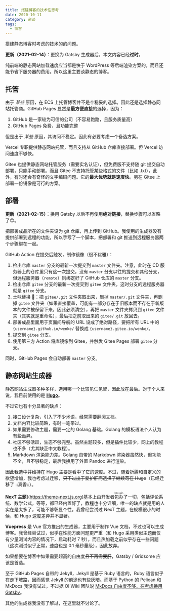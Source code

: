 ```yaml
---
title: 搭建博客的技术性思考
date: 2020-10-11
category: 杂谈
tags:
  - 博客
---
```


搭建静态博客时考虑的技术的的问题。

<!-- more -->

**更新（2021-02-14）**：更换为 Gatsby 生成器后，本文内容已经**过时**。

纯前端的静态网站加载速度应当都是快于 WordPress 等后端渲染方案的，而且还能节省下服务器的费用。所以这里主要谈静态的博客。

## 托管

由于 _某些_ 原因，在 ECS 上托管博客并不是个稳妥的选择。因此还是选择静态网站托管商。GitHub Pages 显然是**最方便直接**的选择，因为：

1. GitHub 是一家较为可信的公司（不容易跑路，且服务质量高）
2. GitHub Pages 免费，且功能完整

但是出于 _某些_ 原因，其访问不稳定。因此有必要考虑一个备选方案。

Vercel 专职提供静态网站托管，而且支持从 GitHub 仓库直接部署。但 Vercel 访问速度不够快。

Gitee 也提供静态网站托管服务（需要实名认证），但免费版不支持随 git 提交自动部署，只能手动部署。而且 Gitee 不支持托管某些格式的文件（比如 .txt），此外，有时还会有奇怪的文字编码问题。它的**最大优势就是速度快**。另在 Gitee 上部署一份镜像是可行的方案。

## 部署

**更新（2021-02-15）**：换用 Gatsby 以后不再使用**绝对链接**，替换步骤可以省略了😊。

把部署成品所在的文件夹设为 git 仓库，再上传到 GitHub。我使用的生成器没有提供部署到远程的功能，所以手写了一个脚本，把部署和 git 推送到远程服务器两个步骤绑在一起。

GitHub Action 在提交后触发，制作镜像（很不优雅）：

1. 检出仓库 `master` 分支的最新一次提交到 `master` 文件夹。注意，此时在 CD 服务器上的仓库里只有这一次提交，没有 `master` 分支以往的提交和其他分支，但远程服务器（`remote`）则绑定好了 GitHub 仓库的 `master` 分支。
2. 检出仓库 `gitee` 分支的最新一次提交到 `gitee` 文件夹，这时分支的远程服务器就是 `gitee` 分支。
3. 土味替换 🤦‍：把 `gitee/.git` 文件夹取出来，删掉 `master/.git` 文件夹，再删掉 `gitee` 文件夹（如果直接覆盖，可能有一部分存在于旧版本而不存在于新版本的文件被保留下来，因此必须清空），再把 `master` 文件夹拷贝到 `gitee` 文件夹（其实就是重命名），最后把之前取出来的 `gitee/.git` 放回去。
4. 部署成品里面用于页面间导航的 URL 设成了绝对路径，要把所有 URL 中的 `{username}.github.io/wenke/` 替换成 `{username}.gitee.io/wenke/`。
5. 提交到 `gitee` 分支。
6. 使用第三方 Action 将库镜像到 Gitee，并触发 Gitee Pages 部署 `gitee` 分支。

同时，GitHub Pages 会自动部署 `master` 分支。

## 静态网站生成器

静态网站生成器多种多样，选用哪一个比较见仁见智，因此放在最后。对于个人来说，我目前使用的是 [**Hugo**](https://gohugo.io)。

不过它也有十分显著的缺点：

1. 接口设计复杂，引入了不少术语，经常需要翻阅文档。
2. 文档内容比较简略，有时一笔带过。
3. 如果需要修改主题，需要一定的 Golang 基础。Golang 的模板语法个人认为有些诡异。
4. 社区不够活跃，生态不够完整。虽然主题较多，但是插件比较少，网上的教程也不多（尤其缺乏中文教程）。
5. Markdown 渲染能力差。Golang 自带的 Markdown 渲染器虽然快，但功能不全，且不够稳定，最后我换用了外置 Pandoc 进行渲染。

因此我选中并维持在 Hugo 主要是看中了它的速度。不过，随着折腾和自定义的欲望增加，我也考虑过迁移，~~只不过出于爱护肝而选择了继续苟在 Hugo~~（已经迁移了 ::真香::）。

**NexT 主题**</span>](https://theme-next.js.org)基本上由开发者<ruby>包办<rt>bào gān</rt></ruby>了一切，包括评论系统、数学公式，等等，都已经内置好了，教程也十分详细，唯一的缺点就是用的人实在是太多了，可能不够彰显个性。我曾经尝试过 NexT 主题，在规模很小的时候，和 Hugo 速度差异并不显著。

**Vuepress** 是 Vue 官方推出的生成器，主要用于制作 Vue 文档，不过也可以生成博客。我曾经尝试过，似乎在性能方面问题更严重（和 Hugo 采用类似主题而仅有少量测试内容的情况下，启动耗时 7 秒），而且热加载之前似乎存在一些问题（这次测试似乎正常，速度也是 0.1 毫秒量级），因此放弃。

如果想要在博客中如果需要超高的自由度~~且不再需要肝~~，Gatsby / Gridsome 应该是首选。

至于 GitHub Pages 自带的 Jekyll，Jekyll 是基于 Ruby 语言的，Ruby 语言似乎在走下坡路，因而感觉 Jekyll 的前途也有些灰暗。而基于 Python 的 Pelican 和 MkDocs 我没有试过，不过据 OI Wiki 团队说 [MkDocs 自由度不够，在考虑换用 Gatsby](https://github.com/OI-wiki/OI-wiki/issues/1956)。

其他的生成器我没有了解过，在这里就不讨论了。
